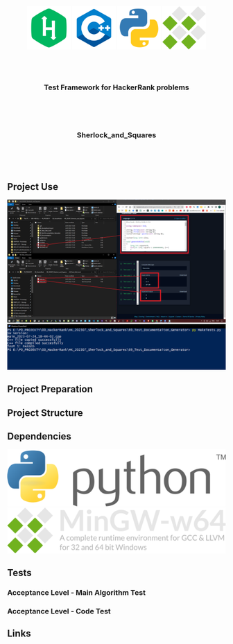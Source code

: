 <!-- PROJECT LOGO -->
<br/>
<br/>
<br/>
<div align="center">
    <img src="70_Documentation/00_ReadmeFiles/hk.png" alt="Logo" width="100" height="100">
    <img src="70_Documentation/00_ReadmeFiles/cpp.png" alt="Logo" width="100" height="100">
    <img src="70_Documentation/00_ReadmeFiles/py.png" alt="Logo" width="100" height="100">
    <img src="70_Documentation/00_ReadmeFiles/mingw.png" alt="Logo" width="100" height="100">
</div>
<br/>
<br/>
<br/>
<h3 align="center"> Test Framework for HackerRank problems  </h3>
<br/>
<br/>
<br/>
<h3 align="center"> Sherlock_and_Squares  </h3>
<br/>
<br/>
<br/>



<!-- TABLE OF CONTENTS -->
## Project Use
![Logo](70_Documentation/00_ReadmeFiles/pic1.png)
![Logo](70_Documentation/00_ReadmeFiles/pic2.png)
## Project Preparation
## Project Structure
## Dependencies 
![Logo](70_Documentation/00_ReadmeFiles/LOGO_Python3.svg)
![Logo](70_Documentation/00_ReadmeFiles/LOGO_mingw.svg)

## Tests
### Acceptance Level - Main Algorithm Test
### Acceptance Level - Code Test
## Links
<!-- MARKDOWN LINKS & IMAGES -->
<!-- https://www.markdownguide.org/basic-syntax/#reference-style-links -->
